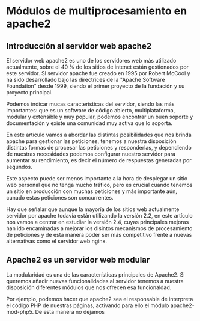 # Módulos de multiprocesamiento en apache2

## Introducción al servidor web apache2

El servidor web apache2 es uno de los servidores web más utilizado actualmente, sobre el 40 % de los sitios de intenet están gestionados por este servidor. Sl servidor apache fue creado en 1995 por Robert McCool y ha sido desarrollado bajo las directrices de la "Apache Software Foundation" desde 1999, siendo el primer proyecto de la fundación y su proyecto principal.

Podemos indicar mucas características del servidor, siendo las más importantes: que es un software de código abierto, multiplataforma, modular y extensible y muy popular, podemos encontrar un buen soporte y documentación y existe una comunidad muy activa que lo soporta.

En este artículo vamos a abordar las distintas posibilidades que nos brinda apache para gestionar las peticiones, tenemos a nuestra disposición distintas formas de procesar las peticiones y responderlas, y dependiendo de nuestras necesidades podemos configurar nuestro servidor para aumentar su rendimiento, es decir el número de respuestas generadas por segundos.

Este aspecto puede ser menos importante a la hora de desplegar un sitio web personal que no tenga mucho tráfico, pero es crucial cuando tenemos un sitio en producción con muchas peticiones y más importante aún, cunado estas peticiones son concurrentes.

Hay que señalar que aunque la mayoría de los sitios web actualmente servidor por apache todavía están utilizando la versión 2.2, en este artículo nos vamos a centrar en estudiar la versión 2.4, cuyas principales mejoras han ido encaminadas a mejorar los disintos mecanismos de procesamiento de peticiones y de esta manera poder ser más competitivo frente a nuevas alternativas como el servidor web nginx.

## Apache2 es un servidor web modular

La modularidad es una de las características principales de Apache2. Si queremos añadir nuevas funcionalidades al servidor tenemos a nuestra disposición diferentes módulos que nos ofrecen esa funcionaldad.

Por ejemplo, podemos hacer que apache2 sea el responsable de interpreta el código PHP de nuestras páginas, activando para ello el módulo apache2-mod-php5. De esta manera no dejamos 